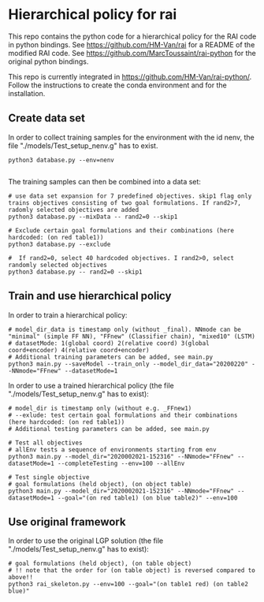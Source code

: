 # Hierarchical policy for rai

This repo contains the python code for a hierarchical policy for the RAI code in python bindings. See https://github.com/HM-Van/rai for a README of the modified RAI code. See https://github.com/MarcToussaint/rai-python for the original python bindings.

This repo is currently integrated in https://github.com/HM-Van/rai-python/. Follow the instructions to create the conda environment and for the installation.


## Create data set

In order to collect training samples for the environment with the id nenv, the file "./models/Test_setup_nenv.g" has to exist.

```
python3 database.py --env=nenv
 
```

The training samples can then be combined into a data set:
```
# use data set expansion for 7 predefined objectives. skip1 flag only trains objectives consisting of two goal formulations. If rand2>7, radomly selected objectives are added
python3 database.py --mixData -- rand2=0 --skip1

# Exclude certain goal formulations and their combinations (here hardcoded: (on red table1))
python3 database.py --exclude

#  If rand2=0, select 40 hardcoded objectives. I rand2>0, select randomly selected objectives
python3 database.py -- rand2=0 --skip1

```

## Train and use hierarchical policy

In order to train a hierarchical policy:
```
# model_dir_data is timestamp only (without _final). NNmode can be "minimal" (simple FF NN), "FFnew" (Classifier chain), "mixed10" (LSTM)
# datasetMode: 1(global coord) 2(relative coord) 3(global coord+encoder) 4(relative coord+encoder)
# Additional training parameters can be added, see main.py
python3 main.py --saveModel --train_only --model_dir_data="20200220" --NNmode="FFnew" --datasetMode=1

```

In order to use a trained hierarchical policy (the file "./models/Test_setup_nenv.g" has to exist):
```
# model_dir is timestamp only (without e.g. _FFnew1)
# --exlude: test certain goal formulations and their combinations (here hardcoded: (on red table1))
# Additional testing parameters can be added, see main.py

# Test all objectives
# allEnv tests a sequence of environments starting from env
python3 main.py --model_dir="2020002021-152316" --NNmode="FFnew" --datasetMode=1 --completeTesting --env=100 --allEnv

# Test single objective
# goal formulations (held object), (on object table)
python3 main.py --model_dir="2020002021-152316" --NNmode="FFnew" --datasetMode=1 --goal="(on red table1) (on blue table2)" --env=100

```

## Use original framework

In order to use the original LGP solution (the file "./models/Test_setup_nenv.g" has to exist):
```
# goal formulations (held object), (on table object)
# !! note that the order for (on table object) is reversed compared to above!!
python3 rai_skeleton.py --env=100 --goal="(on table1 red) (on table2  blue)"

```


